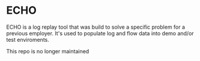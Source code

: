 # ECHO

ECHO is a log replay tool that was build to solve a specific problem for a previous employer. It's used to populate log and flow data into demo and/or test enviroments.

This repo is no longer maintained
